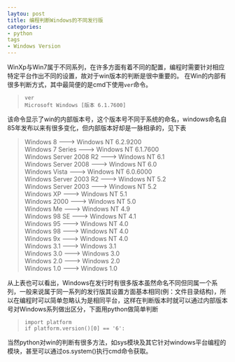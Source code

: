 ```yaml
---
laytou: post
title: 编程判断Windows的不同发行版
categories:
- python
tags
- Windows Version
---
```


WinXp与Win7属于不同系列，在许多方面有着不同的配置，编程时需要针对相应特定平台作出不同的设置，故对于win版本的判断是很中重要的。
在Win的内部有很多判断方式，其中最简便的是cmd下使用`ver`命令。
> `ver`    
> `Microsoft Windows [版本 6.1.7600]`

该命令显示了win的内部版本号，这个版本号不同于系统的命名，windows命名自85年发布以来有很多变化，但内部版本好却是一脉相承的，见下表
> Windows 8                 --->    Windows NT 6.2.9200    
Windows 7 Series            --->    Windows NT 6.1.7600  
Windows Server 2008 R2      --->    Windows NT 6.1   
Windows Server 2008         --->    Windows NT 6.0   
Windows Vista               --->    Windows NT 6.0.6000   
Windows Server 2003 R2      --->    Windows NT 5.2   
Windows Server 2003         --->    Windows NT 5.2   
Windows XP                  --->    Windows NT 5.1   
Windows 2000                --->    Windows NT 5.0   
Windows Me                  --->    Windows NT 4.9   
Windows 98 SE               --->    Windows NT 4.1   
Windows 95                  --->    Windows NT 4.0  
Windows 98                  --->    Windows NT 4.0   
Windows 9x                  --->    Windows NT 4.0  
Windows 3.1                 --->    Windows 3.1   
Windows 3.0                 --->    Windows 3.0  
Windows 2.0                 --->    Windows 2.0   
Windows 1.0                 --->    Windows 1.0   

从上表也可以看出，Windows在发行时有很多版本虽然命名不同但同属一个系列，一般来说属于同一系列的发行版其设置方面基本相同(例：文件目录结构)，所以在编程时可以简单忽略认为是相同平台，这样在判断版本时就可以通过内部版本号对Windows系列做出区分，下面用python做简单判断
> `import platform`   
> `if platform.version()[0] == '6':`   

当然python对win的判断有很多方法，如sys模块及其它针对windows平台编程的模块，甚至可以通过os.system()执行cmd命令获取。

